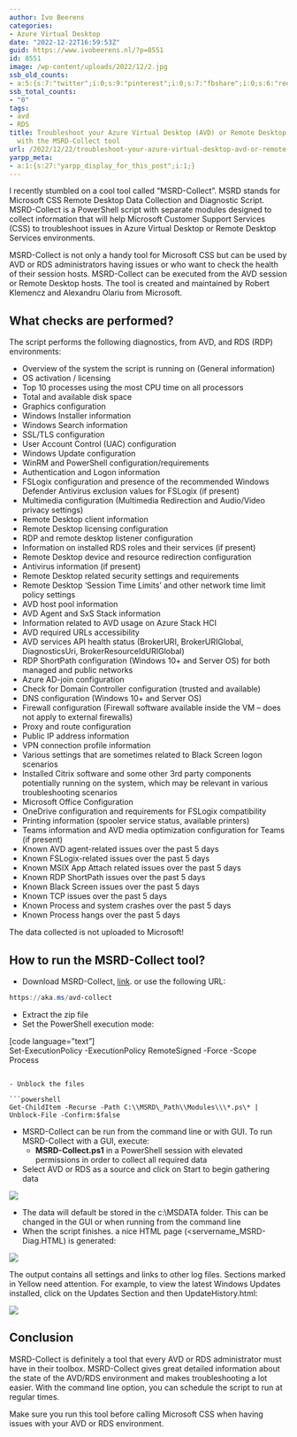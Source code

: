 ```yaml
---
author: Ivo Beerens
categories:
- Azure Virtual Desktop
date: "2022-12-22T16:59:53Z"
guid: https://www.ivobeerens.nl/?p=8551
id: 8551
image: /wp-content/uploads/2022/12/2.jpg
ssb_old_counts:
- a:5:{s:7:"twitter";i:0;s:9:"pinterest";i:0;s:7:"fbshare";i:0;s:6:"reddit";i:0;s:6:"tumblr";N;}
ssb_total_counts:
- "0"
tags:
- avd
- RDS
title: Troubleshoot your Azure Virtual Desktop (AVD) or Remote Desktop Environment
  with the MSRD-Collect tool
url: /2022/12/22/troubleshoot-your-azure-virtual-desktop-avd-or-remote-desktop-environment-with-msrd-collect/
yarpp_meta:
- a:1:{s:27:"yarpp_display_for_this_post";i:1;}
---
```


I recently stumbled on a cool tool called “MSRD-Collect”. MSRD stands for Microsoft CSS Remote Desktop Data Collection and Diagnostic Script. MSRD-Collect is a PowerShell script with separate modules designed to collect information that will help Microsoft Customer Support Services (CSS) to troubleshoot issues in Azure Virtual Desktop or Remote Desktop Services environments.

MSRD-Collect is not only a handy tool for Microsoft CSS but can be used by AVD or RDS administrators having issues or who want to check the health of their session hosts. MSRD-Collect can be executed from the AVD session or Remote Desktop hosts. The tool is created and maintained by Robert Klemencz and Alexandru Olariu from Microsoft.

## What checks are performed?

The script performs the following diagnostics, from AVD, and RDS (RDP) environments:

- Overview of the system the script is running on (General information)
- OS activation / licensing
- Top 10 processes using the most CPU time on all processors
- Total and available disk space
- Graphics configuration
- Windows Installer information
- Windows Search information
- SSL/TLS configuration
- User Account Control (UAC) configuration
- Windows Update configuration
- WinRM and PowerShell configuration/requirements
- Authentication and Logon information
- FSLogix configuration and presence of the recommended Windows Defender Antivirus exclusion values for FSLogix (if present)
- Multimedia configuration (Multimedia Redirection and Audio/Video privacy settings)
- Remote Desktop client information
- Remote Desktop licensing configuration
- RDP and remote desktop listener configuration
- Information on installed RDS roles and their services (if present)
- Remote Desktop device and resource redirection configuration
- Antivirus information (if present)
- Remote Desktop related security settings and requirements
- Remote Desktop ‘Session Time Limits’ and other network time limit policy settings
- AVD host pool information
- AVD Agent and SxS Stack information
- Information related to AVD usage on Azure Stack HCI
- AVD required URLs accessibility
- AVD services API health status (BrokerURI, BrokerURIGlobal, DiagnosticsUri, BrokerResourceIdURIGlobal)
- RDP ShortPath configuration (Windows 10+ and Server OS) for both managed and public networks
- Azure AD-join configuration
- Check for Domain Controller configuration (trusted and available)
- DNS configuration (Windows 10+ and Server OS)
- Firewall configuration (Firewall software available inside the VM – does not apply to external firewalls)
- Proxy and route configuration
- Public IP address information
- VPN connection profile information
- Various settings that are sometimes related to Black Screen logon scenarios
- Installed Citrix software and some other 3rd party components potentially running on the system, which may be relevant in various troubleshooting scenarios
- Microsoft Office Configuration
- OneDrive configuration and requirements for FSLogix compatibility
- Printing information (spooler service status, available printers)
- Teams information and AVD media optimization configuration for Teams (if present)
- Known AVD agent-related issues over the past 5 days
- Known FSLogix-related issues over the past 5 days
- Known MSIX App Attach related issues over the past 5 days
- Known RDP ShortPath issues over the past 5 days
- Known Black Screen issues over the past 5 days
- Known TCP issues over the past 5 days
- Known Process and system crashes over the past 5 days
- Known Process hangs over the past 5 days

The data collected is not uploaded to Microsoft!

## **How to run the MSRD-Collect tool?**

- Download MSRD-Collect, [link](https://t.co/gVAK4kv0NH). or use the following URL:

```powershell  
https://aka.ms/avd-collect  
```

- Extract the zip file
- Set the PowerShell execution mode:

\[code language=”text”\]  
Set-ExecutionPolicy -ExecutionPolicy RemoteSigned -Force -Scope Process  
```

- Unblock the files

```powershell  
Get-ChildItem -Recurse -Path C:\\MSRD\_Path\\Modules\\\*.ps\* | Unblock-File -Confirm:$false  
```

- MSRD-Collect can be run from the command line or with GUI. To run MSRD-Collect with a GUI, execute: 
    - **MSRD-Collect.ps1** in a PowerShell session with elevated permissions in order to collect all required data
- Select AVD or RDS as a source and click on Start to begin gathering data

[![](http://localhost/wp-content/uploads/2022/12/1-1-300x215.jpg)](http://localhost/wp-content/uploads/2022/12/1-1.jpg)

- The data will default be stored in the c:\\MSDATA folder. This can be changed in the GUI or when running from the command line
- When the script finishes. a nice HTML page (<servername\_MSRD-Diag.HTML) is generated:

[![](http://localhost/wp-content/uploads/2022/12/2-300x266.jpg)](http://localhost/wp-content/uploads/2022/12/2.jpg)

The output contains all settings and links to other log files. Sections marked in Yellow need attention. For example, to view the latest Windows Updates installed, click on the Updates Section and then UpdateHistory.html:

[![](http://localhost/wp-content/uploads/2022/12/WindowsUpdate-300x233.jpg)](http://localhost/wp-content/uploads/2022/12/WindowsUpdate.jpg)

## Conclusion

MSRD-Collect is definitely a tool that every AVD or RDS administrator must have in their toolbox. MSRD-Collect gives great detailed information about the state of the AVD/RDS environment and makes troubleshooting a lot easier. With the command line option, you can schedule the script to run at regular times.

Make sure you run this tool before calling Microsoft CSS when having issues with your AVD or RDS environment.
